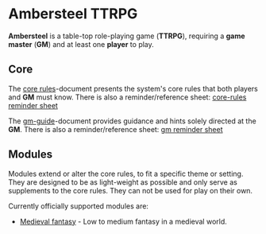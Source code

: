 # Ambersteel TTRPG
**Ambersteel** is a table-top role-playing game (**TTRPG**), requiring a **game master** (**GM**) and at least one **player** to play. 

## Core
The [core rules](documents/en/core-rules.md)-document presents the system's core rules that both players and **GM** must know. There is also a reminder/reference sheet: [core-rules reminder sheet](./documents/en/core-rules-reminder-sheet.md)

The [gm-guide](documents/en/gm-guide.md)-document provides guidance and hints solely directed at the **GM**. There is also a reminder/reference sheet: [gm reminder sheet](./documents/en/gm-reminder-sheet.md)

## Modules
Modules extend or alter the core rules, to fit a specific theme or setting. They are designed to be as light-weight as possible and only serve as supplements to the core rules. They can not be used for play on their own. 

Currently officially supported modules are:
* [Medieval fantasy](documents/en/fantasy-rules.md) - Low to medium fantasy in a medieval world. 
